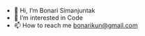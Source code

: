 - 👋 Hi, I’m Bonari Simanjuntak
- 👀 I’m interested in Code
- 📫 How to reach me bonarikun@gmail.com

<!---
bonariiii/bonariiii is a ✨ special ✨ repository because its `README.md` (this file) appears on your GitHub profile.
You can click the Preview link to take a look at your changes.
--->
